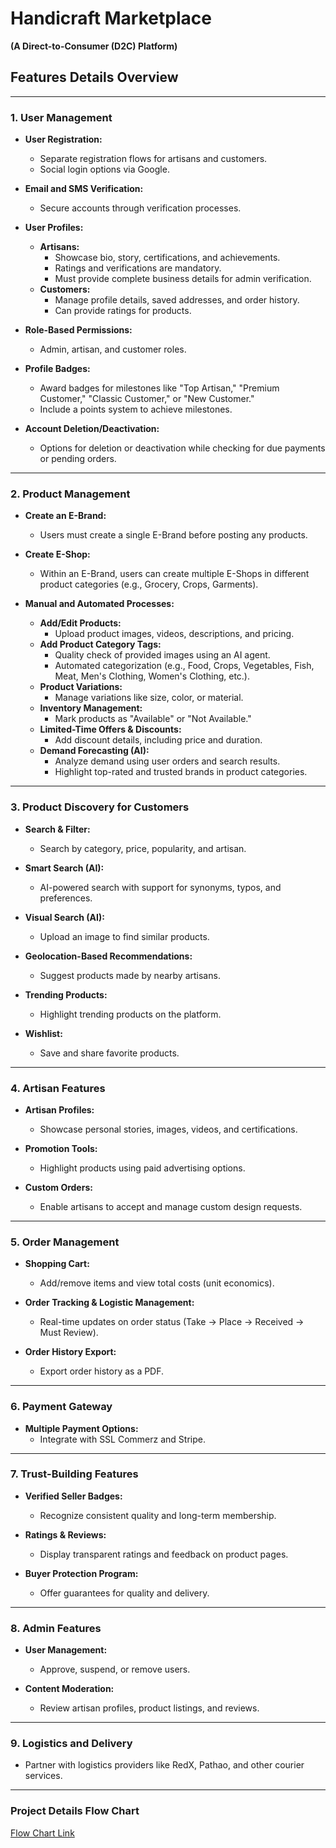 # Handicraft Marketplace  
**(A Direct-to-Consumer (D2C) Platform)**  

## Features Details Overview  

---

### 1. User Management  
- **User Registration:**  
  - Separate registration flows for artisans and customers.  
  - Social login options via Google.  

- **Email and SMS Verification:**  
  - Secure accounts through verification processes.  

- **User Profiles:**  
  - **Artisans:**  
    - Showcase bio, story, certifications, and achievements.  
    - Ratings and verifications are mandatory.  
    - Must provide complete business details for admin verification.  
  - **Customers:**  
    - Manage profile details, saved addresses, and order history.  
    - Can provide ratings for products.  

- **Role-Based Permissions:**  
  - Admin, artisan, and customer roles.  

- **Profile Badges:**  
  - Award badges for milestones like "Top Artisan," "Premium Customer," "Classic Customer," or "New Customer."  
  - Include a points system to achieve milestones.  

- **Account Deletion/Deactivation:**  
  - Options for deletion or deactivation while checking for due payments or pending orders.  

---

### 2. Product Management  
- **Create an E-Brand:**  
  - Users must create a single E-Brand before posting any products.  

- **Create E-Shop:**  
  - Within an E-Brand, users can create multiple E-Shops in different product categories (e.g., Grocery, Crops, Garments).  

- **Manual and Automated Processes:**  
  - **Add/Edit Products:**  
    - Upload product images, videos, descriptions, and pricing.  
  - **Add Product Category Tags:**  
    - Quality check of provided images using an AI agent.  
    - Automated categorization (e.g., Food, Crops, Vegetables, Fish, Meat, Men's Clothing, Women's Clothing, etc.).  
  - **Product Variations:**  
    - Manage variations like size, color, or material.  
  - **Inventory Management:**  
    - Mark products as "Available" or "Not Available."  
  - **Limited-Time Offers & Discounts:**  
    - Add discount details, including price and duration.  
  - **Demand Forecasting (AI):**  
    - Analyze demand using user orders and search results.  
    - Highlight top-rated and trusted brands in product categories.  

---

### 3. Product Discovery for Customers  
- **Search & Filter:**  
  - Search by category, price, popularity, and artisan.  

- **Smart Search (AI):**  
  - AI-powered search with support for synonyms, typos, and preferences.  

- **Visual Search (AI):**  
  - Upload an image to find similar products.  

- **Geolocation-Based Recommendations:**  
  - Suggest products made by nearby artisans.  

- **Trending Products:**  
  - Highlight trending products on the platform.  

- **Wishlist:**  
  - Save and share favorite products.  

---

### 4. Artisan Features  
- **Artisan Profiles:**  
  - Showcase personal stories, images, videos, and certifications.  

- **Promotion Tools:**  
  - Highlight products using paid advertising options.  

- **Custom Orders:**  
  - Enable artisans to accept and manage custom design requests.  

---

### 5. Order Management  
- **Shopping Cart:**  
  - Add/remove items and view total costs (unit economics).  

- **Order Tracking & Logistic Management:**  
  - Real-time updates on order status (Take → Place → Received → Must Review).  

- **Order History Export:**  
  - Export order history as a PDF.  

---

### 6. Payment Gateway  
- **Multiple Payment Options:**  
  - Integrate with SSL Commerz and Stripe.  

---

### 7. Trust-Building Features  
- **Verified Seller Badges:**  
  - Recognize consistent quality and long-term membership.  

- **Ratings & Reviews:**  
  - Display transparent ratings and feedback on product pages.  

- **Buyer Protection Program:**  
  - Offer guarantees for quality and delivery.  

---

### 8. Admin Features  
- **User Management:**  
  - Approve, suspend, or remove users.  

- **Content Moderation:**  
  - Review artisan profiles, product listings, and reviews.  

---

### 9. Logistics and Delivery  
- Partner with logistics providers like RedX, Pathao, and other courier services.  

---

### Project Details Flow Chart  
[Flow Chart Link](https://www.mermaidchart.com/raw/cec2206c-c3d6-46fb-9f47-f83c0a7867fe?theme=light&version=v0.1&format=svg)  
